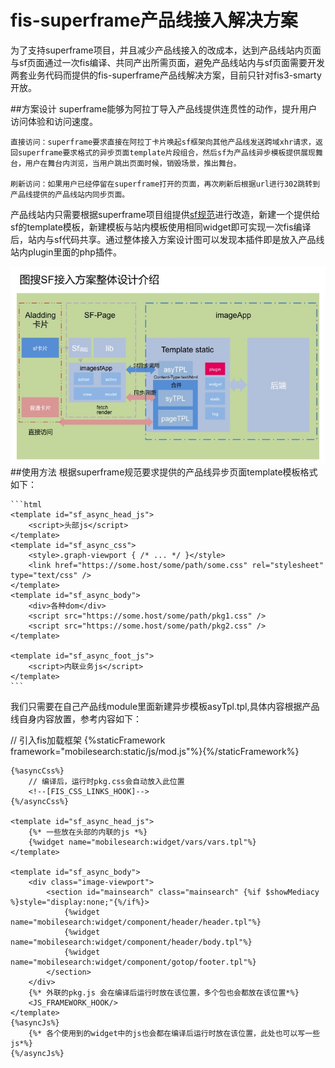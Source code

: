 # fis-superframe产品线接入解决方案

为了支持superframe项目，并且减少产品线接入的改成本，达到产品线站内页面与sf页面通过一次fis编译、共同产出所需页面，避免产品线站内与sf页面需要开发两套业务代码而提供的fis-superframe产品线解决方案，目前只针对fis3-smarty开放。

##方案设计
superframe能够为阿拉丁导入产品线提供连贯性的动作，提升用户访问体验和访问速度。

	直接访问：superframe要求直接在阿拉丁卡片唤起sf框架向其他产品线发送跨域xhr请求，返回superframe要求格式的异步页面template片段组合，然后sf为产品线异步模板提供展现舞台，用户在舞台内浏览，当用户跳出页面时候，销毁场景，推出舞台。

	刷新访问：如果用户已经停留在superframe打开的页面，再次刷新后根据url进行302跳转到产品线提供的产品线站内同步页面。

产品线站内只需要根据superframe项目组提供<a href="http://gitlab.baidu.com/superframe/superframe/wikis/specs-of-service">sf规范</a>进行改造，新建一个提供给sf的template模板，新建模板与站内模板使用相同widget即可实现一次fis编译后，站内与sf代码共享。通过整体接入方案设计图可以发现本插件即是放入产品线站内plugin里面的php插件。

<div align="center">
	<img src="./image/sf_01.jpg" />
</div>
##使用方法
根据superframe规范要求提供的产品线异步页面template模板格式如下：
	
	```html
	<template id="sf_async_head_js">
        <script>头部js</script>
    </template>
    <template id="sf_async_css">
        <style>.graph-viewport { /* ... */ }</style>
        <link href="https://some.host/some/path/some.css" rel="stylesheet" type="text/css" />
    </template>
    <template id="sf_async_body">
        <div>各种dom</div>
        <script src="https://some.host/some/path/pkg1.css" />
        <script src="https://some.host/some/path/pkg2.css" />
    </template>

    <template id="sf_async_foot_js">
        <script>内联业务js</script>
    </template>
    ```

我们只需要在自己产品线module里面新建异步模板asyTpl.tpl,具体内容根据产品线自身内容放置，参考内容如下：


// 引入fis加载框架
{%staticFramework framework="mobilesearch:static/js/mod.js"%}{%/staticFramework%}

    {%asyncCss%}
    	// 编译后，运行时pkg.css会自动放入此位置
    	<!--[FIS_CSS_LINKS_HOOK]-->
    {%/asyncCss%}

    <template id="sf_async_head_js">
        {%* 一些放在头部的内联的js *%}
        {%widget name="mobilesearch:widget/vars/vars.tpl"%}
    </template>

    <template id="sf_async_body">
        <div class="image-viewport">
            <section id="mainsearch" class="mainsearch" {%if $showMediacy %}style="display:none;"{%/if%}>
                {%widget name="mobilesearch:widget/component/header/header.tpl"%}
                {%widget name="mobilesearch:widget/component/header/body.tpl"%}
                {%widget name="mobilesearch:widget/component/gotop/footer.tpl"%}
            </section>
        </div>
        {%* 外联的pkg.js 会在编译后运行时放在该位置，多个包也会都放在该位置*%}
        <JS_FRAMEWORK_HOOK/> 
    </template>
    {%asyncJs%}
		{%* 各个使用到的widget中的js也会都在编译后运行时放在该位置，此处也可以写一些js*%}
    {%/asyncJs%}


